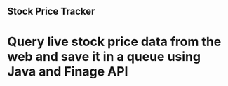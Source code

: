 ## Stock Price Tracker 

# Query live stock price data from the web and save it in a queue using Java and Finage API